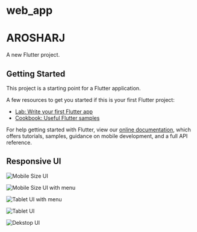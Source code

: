 # web_app

# AROSHARJ

A new Flutter project.

## Getting Started

This project is a starting point for a Flutter application.

A few resources to get you started if this is your first Flutter project:

- [Lab: Write your first Flutter app](https://flutter.dev/docs/get-started/codelab)
- [Cookbook: Useful Flutter samples](https://flutter.dev/docs/cookbook)

For help getting started with Flutter, view our
[online documentation](https://flutter.dev/docs), which offers tutorials,
samples, guidance on mobile development, and a full API reference.

## Responsive UI

![Mobile Size UI](https://drive.google.com/file/d/1Rs4wopfGkgKGtJ9fIIC8xnm3RsoATHN-/view?usp=sharing)

![Mobile Size UI with menu](https://drive.google.com/file/d/1nnfSqG0ZkY7-6tb_OI29r-ZZJ8yiWVrh/view?usp=sharing)

![Tablet UI with menu](https://drive.google.com/file/d/12Py7LX61knAa6YAFw1z4QNy9UYTrZlWL/view?usp=sharing)

![Tablet UI](https://drive.google.com/file/d/1HdSgEY8VzrfqWbCRX8BpyX5TFFiJh3Mc/view?usp=sharing)

![Dekstop UI](https://drive.google.com/file/d/1RxQ51JPzIBQtR44lZYCs1qxEoviqDoqm/view?usp=sharing)
